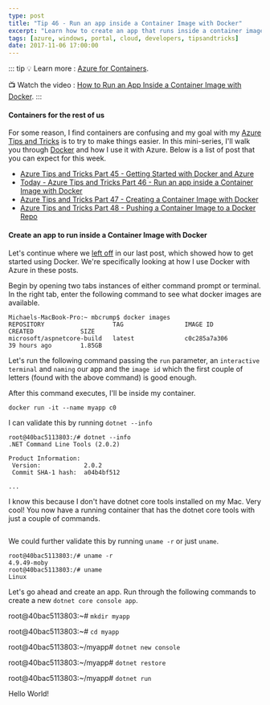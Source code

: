 ```yaml
---
type: post
title: "Tip 46 - Run an app inside a Container Image with Docker"
excerpt: "Learn how to create an app that runs inside a container image with Docker"
tags: [azure, windows, portal, cloud, developers, tipsandtricks]
date: 2017-11-06 17:00:00
---
```


::: tip
:bulb: Learn more : [Azure for Containers](https://docs.microsoft.com/azure/containers/?WT.mc_id=docs-azuredevtips-micrum). 

:tv: Watch the video : [How to Run an App Inside a Container Image with Docker](https://www.youtube.com/watch?v=lpr2tO-FCEw&list=PLLasX02E8BPCNCK8Thcxu-Y-XcBUbhFWC&index=37?WT.mc_id=youtube-azuredevtips-micrum).
:::

#### Containers for the rest of us

For some reason, I find containers are confusing and my goal with my [Azure Tips and Tricks](https://michaelcrump.net/azure-tips-and-tricks-complete-list/) is to try to make things easier. In this mini-series, I'll walk you through [Docker](https://www.docker.com) and how I use it with Azure. Below is a list of post that you can expect for this week. 

* [Azure Tips and Tricks Part 45 - Getting Started with Docker and Azure](tip45.html)
* [Today - Azure Tips and Tricks Part 46 - Run an app inside a Container Image with Docker](tip46.html)
* [Azure Tips and Tricks Part 47 - Creating a Container Image with Docker](tip47.html)
* [Azure Tips and Tricks Part 48 - Pushing a Container Image to a Docker Repo](tip48.html)

#### Create an app to run inside a Container Image with Docker

Let's continue where we [left off](https://microsoft.github.io/AzureTipsAndTricks/blog/tip45.html) in our last post, which showed how to get started using Docker. We're specifically looking at how I use Docker with Azure in these posts.

Begin by opening two tabs instances of either command prompt or terminal. In the right tab, enter the following command to see what docker images are available.  

```text
Michaels-MacBook-Pro:~ mbcrump$ docker images
REPOSITORY                   TAG                 IMAGE ID            CREATED             SIZE
microsoft/aspnetcore-build   latest              c0c285a7a306        39 hours ago        1.85GB
```

Let's run the following command passing the `run` parameter, an `interactive terminal` and `naming` our app and the `image id` which the first couple of letters (found with the above command) is good enough. 

After this command executes, I'll be inside my container. 

    docker run -it --name myapp c0

I can validate this by running `dotnet --info` 

```text
root@40bac5113803:/# dotnet --info
.NET Command Line Tools (2.0.2)

Product Information:
 Version:            2.0.2
 Commit SHA-1 hash:  a04b4bf512

...
```

I know this because I don't have dotnet core tools installed on my Mac. Very cool! You now have a running container that has the dotnet core tools with just a couple of commands. 

<img :src="$withBase('/files/dockerazure6.png')">

We could further validate this by running `uname -r` or just `uname`. 

```text
root@40bac5113803:/# uname -r
4.9.49-moby
root@40bac5113803:/# uname
Linux
```

Let's go ahead and create an app. Run through the following commands to create a new `dotnet core console app`. 

root@40bac5113803:~# `mkdir myapp`

root@40bac5113803:~# `cd myapp`

root@40bac5113803:~/myapp# `dotnet new console`

root@40bac5113803:~/myapp# `dotnet restore`

root@40bac5113803:~/myapp# `dotnet run`

Hello World!

<img :src="$withBase('/files/dotnetazure7.png')">
